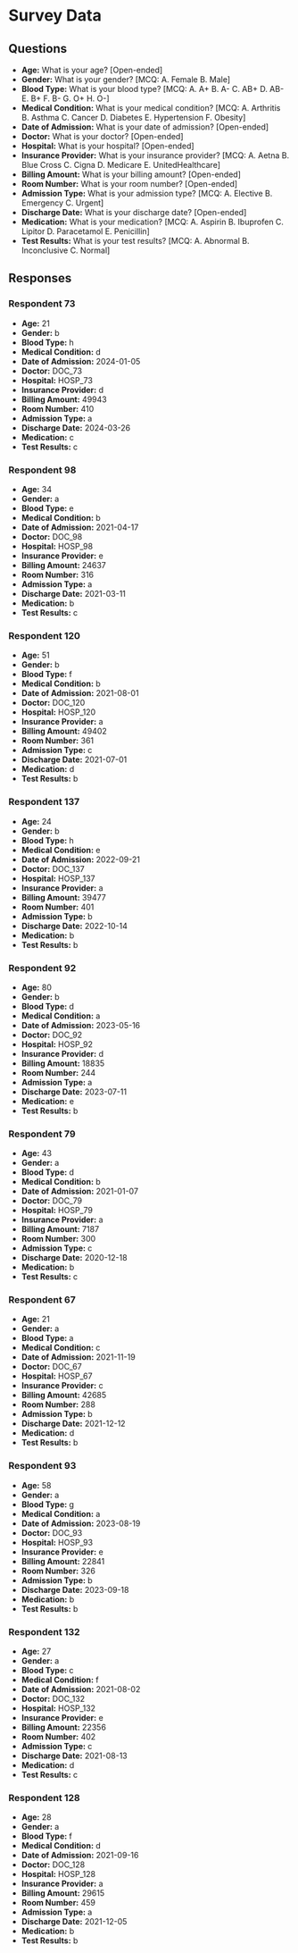 # Survey Data

## Questions

- **Age:** What is your age? [Open-ended]
- **Gender:** What is your gender? [MCQ: A. Female B. Male]
- **Blood Type:** What is your blood type? [MCQ: A. A+ B. A- C. AB+ D. AB- E. B+ F. B- G. O+ H. O-]
- **Medical Condition:** What is your medical condition? [MCQ: A. Arthritis B. Asthma C. Cancer D. Diabetes E. Hypertension F. Obesity]
- **Date of Admission:** What is your date of admission? [Open-ended]
- **Doctor:** What is your doctor? [Open-ended]
- **Hospital:** What is your hospital? [Open-ended]
- **Insurance Provider:** What is your insurance provider? [MCQ: A. Aetna B. Blue Cross C. Cigna D. Medicare E. UnitedHealthcare]
- **Billing Amount:** What is your billing amount? [Open-ended]
- **Room Number:** What is your room number? [Open-ended]
- **Admission Type:** What is your admission type? [MCQ: A. Elective B. Emergency C. Urgent]
- **Discharge Date:** What is your discharge date? [Open-ended]
- **Medication:** What is your medication? [MCQ: A. Aspirin B. Ibuprofen C. Lipitor D. Paracetamol E. Penicillin]
- **Test Results:** What is your test results? [MCQ: A. Abnormal B. Inconclusive C. Normal]

## Responses

### Respondent 73

- **Age:** 21
- **Gender:** b
- **Blood Type:** h
- **Medical Condition:** d
- **Date of Admission:** 2024-01-05
- **Doctor:** DOC_73
- **Hospital:** HOSP_73
- **Insurance Provider:** d
- **Billing Amount:** 49943
- **Room Number:** 410
- **Admission Type:** a
- **Discharge Date:** 2024-03-26
- **Medication:** c
- **Test Results:** c

### Respondent 98

- **Age:** 34
- **Gender:** a
- **Blood Type:** e
- **Medical Condition:** b
- **Date of Admission:** 2021-04-17
- **Doctor:** DOC_98
- **Hospital:** HOSP_98
- **Insurance Provider:** e
- **Billing Amount:** 24637
- **Room Number:** 316
- **Admission Type:** a
- **Discharge Date:** 2021-03-11
- **Medication:** b
- **Test Results:** c

### Respondent 120

- **Age:** 51
- **Gender:** b
- **Blood Type:** f
- **Medical Condition:** b
- **Date of Admission:** 2021-08-01
- **Doctor:** DOC_120
- **Hospital:** HOSP_120
- **Insurance Provider:** a
- **Billing Amount:** 49402
- **Room Number:** 361
- **Admission Type:** c
- **Discharge Date:** 2021-07-01
- **Medication:** d
- **Test Results:** b

### Respondent 137

- **Age:** 24
- **Gender:** b
- **Blood Type:** h
- **Medical Condition:** e
- **Date of Admission:** 2022-09-21
- **Doctor:** DOC_137
- **Hospital:** HOSP_137
- **Insurance Provider:** a
- **Billing Amount:** 39477
- **Room Number:** 401
- **Admission Type:** b
- **Discharge Date:** 2022-10-14
- **Medication:** b
- **Test Results:** b

### Respondent 92

- **Age:** 80
- **Gender:** b
- **Blood Type:** d
- **Medical Condition:** a
- **Date of Admission:** 2023-05-16
- **Doctor:** DOC_92
- **Hospital:** HOSP_92
- **Insurance Provider:** d
- **Billing Amount:** 18835
- **Room Number:** 244
- **Admission Type:** a
- **Discharge Date:** 2023-07-11
- **Medication:** e
- **Test Results:** b

### Respondent 79

- **Age:** 43
- **Gender:** a
- **Blood Type:** d
- **Medical Condition:** b
- **Date of Admission:** 2021-01-07
- **Doctor:** DOC_79
- **Hospital:** HOSP_79
- **Insurance Provider:** a
- **Billing Amount:** 7187
- **Room Number:** 300
- **Admission Type:** c
- **Discharge Date:** 2020-12-18
- **Medication:** b
- **Test Results:** c

### Respondent 67

- **Age:** 21
- **Gender:** a
- **Blood Type:** a
- **Medical Condition:** c
- **Date of Admission:** 2021-11-19
- **Doctor:** DOC_67
- **Hospital:** HOSP_67
- **Insurance Provider:** c
- **Billing Amount:** 42685
- **Room Number:** 288
- **Admission Type:** b
- **Discharge Date:** 2021-12-12
- **Medication:** d
- **Test Results:** b

### Respondent 93

- **Age:** 58
- **Gender:** a
- **Blood Type:** g
- **Medical Condition:** a
- **Date of Admission:** 2023-08-19
- **Doctor:** DOC_93
- **Hospital:** HOSP_93
- **Insurance Provider:** e
- **Billing Amount:** 22841
- **Room Number:** 326
- **Admission Type:** b
- **Discharge Date:** 2023-09-18
- **Medication:** b
- **Test Results:** b

### Respondent 132

- **Age:** 27
- **Gender:** a
- **Blood Type:** c
- **Medical Condition:** f
- **Date of Admission:** 2021-08-02
- **Doctor:** DOC_132
- **Hospital:** HOSP_132
- **Insurance Provider:** e
- **Billing Amount:** 22356
- **Room Number:** 402
- **Admission Type:** c
- **Discharge Date:** 2021-08-13
- **Medication:** d
- **Test Results:** c

### Respondent 128

- **Age:** 28
- **Gender:** a
- **Blood Type:** f
- **Medical Condition:** d
- **Date of Admission:** 2021-09-16
- **Doctor:** DOC_128
- **Hospital:** HOSP_128
- **Insurance Provider:** a
- **Billing Amount:** 29615
- **Room Number:** 459
- **Admission Type:** a
- **Discharge Date:** 2021-12-05
- **Medication:** b
- **Test Results:** b

